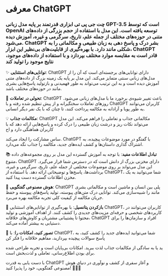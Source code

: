 # معرفی ChatGPT

### چت جی پی تی ابزاری قدرتمند بر پایه مدل زبانی GPT-3.5 است که توسط OpenAI توسعه یافته است. این مدل با استفاده از حجم بزرگی از داده‌های متنی در حوزه‌های مختلف از جمله علم، تاریخ، سرگرمی و غیره، آموزش دیده می‌شود. ChatGPT بشر درک و پاسخ دهی به زبان طبیعی و مکالماتی را به شکلی مانند دارد. با بهره‌گیری از قابلیت‌های بی‌نظیر این ابزار، ChatGPT قادر است به مقایسه موارد مختلف بپردازد و با استفاده از داده‌های موجود، نتایج موجود را تولید کند

✨ **توانایی‌های استثنایی**: ChatGPT دارای توانایی‌های برجسته‌ای است که آن را از مدل‌های زبانی سنتی متمایز می‌کند. این مدل بر پایه یک زمینه بزرگ از داده‌های متنی آموزش دیده است و به این ترتیب می‌تواند به طور فهمیدنی و بازتولید پاسخ‌هایی بشری مانند در حوزه‌های مختلف باشد.

🚀 **تحولی در تعاملات**: ChatGPT باعث تغییر شیوه‌ی برخورد ما با مدل‌های زبانی می‌شود. روزهای تعاملات سختگیرانه و از پیش تنظیم شده رفته و با ChatGPT کاربران می‌توانند به طور پویا و آزادانه به مکالمه پرداخت کنند، تا چنان که با یک نفر دیگر انسانی.

💡 **مکالمات جذاب**: ChatGPT مکالماتی جذاب و تعاملی را فراهم می‌کند. این مدل می‌تواند نکات ریز و درشت زبان طبیعی را درک کرده و پاسخ‌هایی ارائه دهد که با کاربران هماهنگی دارد و اح

ساس مشارکت را ایجاد می‌کند. ChatGPT با گفتگو در مورد موضوعات پیچیده، به اشتراک گذاری داستان‌ها و کشف ایده‌های جدید، مکالمه را جذاب نگه می‌دارد.

📚 **تبادل اطلاعات مفید**: با توجه به آموزش گسترده این مدل بر روی مجموعه‌های داده متنوع، ChatGPT دارای مخزنی بزرگ از دانش است که در دسترس شما قرار می‌گیرد. این مدل می‌تواند بر روی موضوعات مختلفی از جمله علم، تاریخ، سرگرمی و غیره، برداشت‌ها، پاسخ‌ها و توضیحاتی ارائه دهد. با استفاده از ChatGPT، شما می‌توانید به یک مخزن اطلاعات گسترده دست پیدا کنید.

💬 **هوش مصنوعی گفتگویی**: ChatGPT پلی بین انسان و ماشین است و مکالماتی بشری مانند را شبیه‌سازی می‌کند. توانایی درک متن‌های پیوسته، تولید پاسخ‌های پیوسته و حفظ جریان مکالمه از کیفیت کلی تجربه مکالمه بهره می‌برد.

🌟 **بازکردن پتانسیل**: با بهره‌گیری از توانایی‌های استثنایی ChatGPT، کاربران می‌توانند در کاربردهای شخصی و حرفه‌ای مزیت‌های جدیدی را کشف کنند. از اهداف آموزشی و تولید محتوا تا پشتیبانی مشتریان و کاوش‌های خلاقانه، ChatGPT افراد و سازمان‌ها را برای دستیابی به بیشتر آماده می‌کند.

💭 **تصور کنید، امکانات را**: با ChatGPT، شما می‌توانید ایده‌های جدید را کشف کنید، به پاسخ سوالات پیچیده بپردازید، مفاهیم خلاقانه را فکر کن

ید یا به سادگی از مکالمات جذاب لذت ببرید. امکانات بی‌پایان است و تجربه طراحی شده برای بودن اطلاع‌رسانی، تعاملی و لذت‌بخش است.

با دست یابی به قدرت ChatGPT و آغاز سفری از کشف و نوآوری در دنیای هوش مصنوعی گفتگویی، خود را پذیرا کنید! 🌟🤖💬

